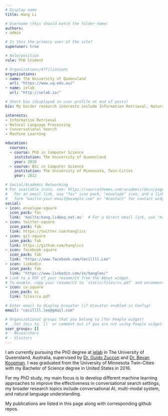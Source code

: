 ```yaml
---
# Display name
title: Hang Li

# Username (this should match the folder name)
authors:
- admin

# Is this the primary user of the site?
superuser: true

# Role/position
role: PhD Student

# Organizations/Affiliations
organizations:
- name: The University of Queensland
  url: "https://www.uq.edu.au/"
- name: ielab
  url: "http://ielab.io/"

# Short bio (displayed in user profile at end of posts)
bio: My border research interests include Information Retrieval, Natural Language Processing, Conversational Search, and Machine Learning.

interests:
- Information Retrieval
- Natural Language Processing
- Conversational Search
- Machine Learning

education:
  courses:
  - course: PhD in Computer Science
    institution: The University of Queensland
    year: 2020
  - course: BSc in Computer Science
    institution: The University of Minnesota, Twin-Cities
    year: 2012

# Social/Academic Networking
# For available icons, see: https://sourcethemes.com/academic/docs/page-builder/#icons
#   For an email link, use "fas" icon pack, "envelope" icon, and a link in the
#   form "mailto:your-email@example.com" or "#contact" for contact widget.
social:
- icon: envelope-square
  icon_pack: fas
  link: 'mailto:hang.li4@uq.net.au'  # For a direct email link, use "mailto:test@example.org".
- icon: twitter-square
  icon_pack: fab
  link: https://twitter.com/hanglics
- icon: git-square
  icon_pack: fab
  link: https://github.com/hanglics
- icon: facebook-square
  icon_pack: fab
  link: "https://www.facebook.com/Cecillll.Lee"
- icon: linkedin
  icon_pack: fab
  link: "https://www.linkedin.com/in/hanglee/"
# Link to a PDF of your resume/CV from the About widget.
# To enable, copy your resume/CV to `static/files/cv.pdf` and uncomment the lines below.
- icon: cv-square
  icon_pack: ai
  link: files/cv.pdf

# Enter email to display Gravatar (if Gravatar enabled in Config)
email: "cecillll.lee@gmail.com"

# Organizational groups that you belong to (for People widget)
#   Set this to `[]` or comment out if you are not using People widget.
user_groups: []
# - Researchers
# - Visitors
---
```


I am currently pursuing the PhD degree at <a href="https://ielab.io" target="_blank">ielab</a> in The University of Queensland, Australia, supervised by <a href="http://ielab.io/people/guido-zuccon" target="_blank">Dr. Guido Zuccon</a> and <a href="http://koopman.id.au/" target="_blank">Dr. Bevan Koopman</a>. I was graduated from the University of Minnesota Twin-Cities with my Bachelor of Science degree in United States in 2016.

For my PhD study, my main focus is to develop different machine learning approaches to improve the effectiveness in conversational search settings, my broader research topics include conversational AI, multi-modal system, and natural language understanding.

My publications are listed in this page along with corresponding github repos.
